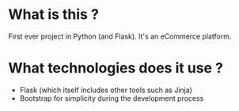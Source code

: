 # What is this ?

First ever project in Python (and Flask). It's an eCommerce platform.

# What technologies does it use ?

- Flask (which itself includes other tools such as Jinja)
- Bootstrap for simplicity during the development process
